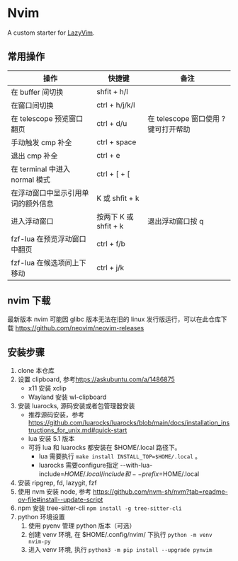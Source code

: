 # Nvim

A custom starter for [LazyVim](https://github.com/LazyVim/LazyVim).

## 常用操作

| 操作                               | 快捷键                | 备注                                 |
| ---------------------------------- | --------------------- | ------------------------------------ |
| 在 buffer 间切换                   | shfit + h/l           |                                      |
| 在窗口间切换                       | ctrl + h/j/k/l        |                                      |
| 在 telescope 预览窗口翻页          | ctrl + d/u            | 在 telescope 窗口使用 ? 键可打开帮助 |
| 手动触发 cmp 补全                  | ctrl + space          |                                      |
| 退出 cmp 补全                      | ctrl + e              |                                      |
| 在 terminal 中进入 normal 模式     | ctrl + [ + [          |                                      |
| 在浮动窗口中显示引用单词的额外信息 | K 或 shfit + k        |                                      |
| 进入浮动窗口                       | 按两下 K 或 shfit + k | 退出浮动窗口按 q                     |
| fzf-lua 在预览浮动窗口中翻页       | ctrl + f/b            |                                      |
| fzf-lua 在候选项间上下移动         | ctrl + j/k            |                                      |

## nvim 下载

最新版本 nvim 可能因 glibc 版本无法在旧的 linux 发行版运行，可以在此仓库下载 <https://github.com/neovim/neovim-releases>

## 安装步骤

1. clone 本仓库
1. 设置 clipboard, 参考<https://askubuntu.com/a/1486875>
   - x11 安装 xclip
   - Wayland 安装 wl-clipboard
1. 安装 luarocks, 源码安装或者包管理器安装
   - 推荐源码安装，参考 <https://github.com/luarocks/luarocks/blob/main/docs/installation_instructions_for_unix.md#quick-start>
   - lua 安装 5.1 版本
   - 可将 lua 和 luarocks 都安装在 $HOME/.local 路径下。
     - lua 需要执行 `make install INSTALL_TOP=$HOME/.local` 。
     - luarocks 需要configure指定 --with-lua-include=$HOME/.local/include 和 --prefix=$HOME/.local
1. 安装 ripgrep, fd, lazygit, fzf
1. 使用 nvm 安装 node, 参考 <https://github.com/nvm-sh/nvm?tab=readme-ov-file#install--update-script>
1. npm 安装 tree-sitter-cli `npm install -g tree-sitter-cli`
1. python 环境设置
   1. 使用 pyenv 管理 python 版本（可选）
   1. 创建 venv 环境, 在 $HOME/.config/nvim/ 下执行 `python -m venv nvim-py`
   1. 进入 venv 环境, 执行 `python3 -m pip install --upgrade pynvim`

